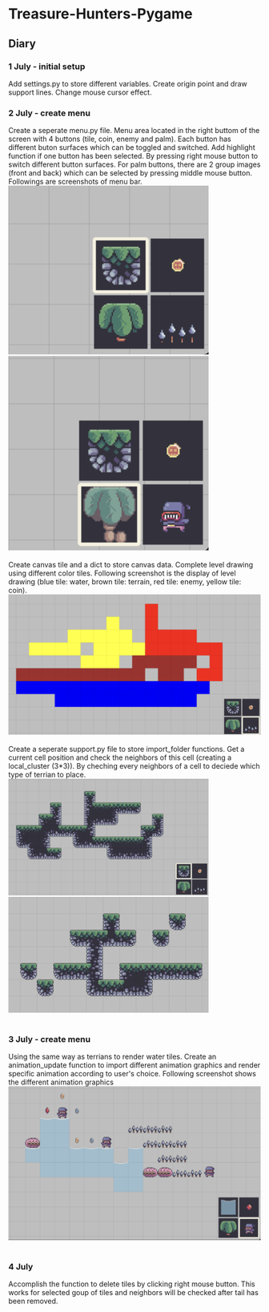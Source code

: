# Treasure-Hunters-Pygame

## Diary
### 1 July - initial setup 
Add settings.py to store different variables. Create origin point and draw support lines. Change mouse cursor effect. <br>

### 2 July - create menu 
Create a seperate menu.py file. Menu area located in the right buttom of the screen with 4 buttons (tile, coin, enemy and palm). Each button has different buton surfaces which can be toggled and switched. Add highlight function if one button has been selected. By pressing right mouse button to switch different button surfaces. For palm buttons, there are 2 group images (front and back) which can be selected by pressing middle mouse button. Followings are screenshots of menu bar. <br>
<img src="screenshot/menu1.png" alt="Screenshot" style="width: 400px; height: auto;"> 
<img src="screenshot/menu2.png" alt="Screenshot" style="width: 400px; height: auto;"> <br><br>
Create canvas tile and a dict to store canvas data. Complete level drawing using different color tiles. Following screenshot is the display of level drawing (blue tile: water, brown tile: terrain, red tile: enemy, yellow tile: coin). <br>
<img src="screenshot/level%20drawing.png" alt="Screenshot" style="width: 600px; height: auto;"> <br><br>
Create a seperate support.py file to store import_folder functions. Get a current cell position and check the neighbors of this cell (creating a local_cluster (3*3)). By cheching every neighbors of a cell to deciede which type of terrian to place.<br>
<img src="screenshot/terrain%20drawing1.png" alt="Screenshot" style="width: 400px; height: auto;"> 
<img src="screenshot/terrain%20drawing2.png" alt="Screenshot" style="width: 400px; height: auto;"> <br><br>

### 3 July - create menu 
Using the same way as terrians to render water tiles. Create an animation_update function to import different animation graphics and render specific animation according to user's choice. Following screenshot shows the different animation graphics <br>
<img src="screenshot/animation.png" alt="Screenshot" style="width: 600px; height: auto;"> <br><br>

### 4 July  
Accomplish the function to delete tiles by clicking right mouse button. This works for selected goup of tiles and neighbors will be checked after tail has been removed.